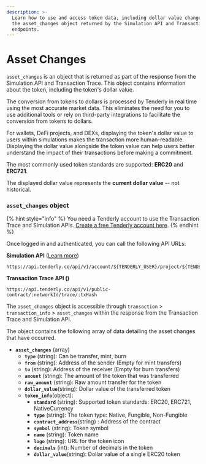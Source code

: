 ```yaml
---
description: >-
  Learn how to use and access token data, including dollar value changes, from
  the asset_changes object returned by the Simulation API and Transaction Trace
  endpoints.
---
```


# Asset Changes

`asset_changes` is an object that is returned as part of the response from the Simulation API and Transaction Trace. This object contains information about the token, including the token's dollar value.&#x20;

The conversion from tokens to dollars is processed by Tenderly in real time using the most accurate market data. This eliminates the need for you to use additional tools or rely on third-party integrations to facilitate the conversion from tokens to dollars.&#x20;

For wallets, DeFi projects, and DEXs, displaying the token's dollar value to users within simulations makes the transaction more human-readable. Displaying the dollar value alongside the token value can help users better understand the impact of their transactions before making a commitment.

The most commonly used token standards are supported: **ERC20** and **ERC721**.

The displayed dollar value represents the **current dollar value** -- not historical.

### `asset_changes` object

{% hint style="info" %}
You need a Tenderly account to use the Transaction Trace and Simulation APIs. [Create a free Tenderly account here](https://dashboard.tenderly.co/register).
{% endhint %}

Once logged in and authenticated, you can call the following API URLs:

**Simulation API** ([Learn more](simulation-api/))

```
https://api.tenderly.co/api/v1/account/${TENDERLY_USER}/project/${TENDERLY_PROJECT}/simulate
```

**Transaction Trace API ()**

```
https://api.tenderly.co/api/v1/public-contract/:networkId/trace/:txHash 
```

The `asset_changes` object is accessible through `transaction` > `transaction_info` > `asset_changes` within the response from the Transaction Trace and Simulation API.

The object contains the following array of data detailing the asset changes that have occurred.

* **`asset_changes`** (array)
  * **`type`** (string): Can be transfer, mint, burn
  * **`from`** (string): Address of the sender (Empty for mint transfers)
  * **`to`** (string): Address of the receiver (Empty for burn transfers)
  * **`amount`** (string): The amount of the token that was transferred
  * **`raw_amount`** (string): Raw amount transfer for the token
  * **`dollar_value`**(string): Dollar value of the transferred token
  * **`token_info`**(object):
    * **`standard`** (string): Supported token standards: ERC20, ERC721, NativeCurrency
    * **`type`** (string): The token type: Native, Fungible, Non-Fungible
    * **`contract_address`**(string) : Address of the contract
    * **`symbol`** (string): Token symbol
    * **`name`** (string): Token name
    * **`logo`** (string): URL for the token icon
    * **`decimals`** (int): Number of decimals in the token
    * **`dollar_value`**(string): Dollar value of a single ERC20 token
